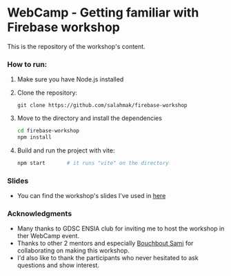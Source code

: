 # WebCamp - Getting familiar with Firebase workshop

This is the repository of the workshop's content.

### How to run:

1. Make sure you have Node.js installed

2. Clone the repository:
   
   ```
   git clone https://github.com/salahmak/firebase-workshop
   ```

3. Move to the directory and install the dependencies
   
   ```bash
   cd firebase-workshop
   npm install    
   ```

4. Build and run the project with vite:
   
   ```bash
   npm start       # it runs "vite" on the directory
   ```

### Slides

- You can find the workshop's slides I've used in [here](https://github.com/salahmak/firebase-workshop/raw/master/slides/WebCamp%20Firebase%20slides.pptx)

### Acknowledgments

- Many thanks to GDSC ENSIA club for inviting me to host the workshop in ther WebCamp event.
- Thanks to other 2 mentors and especially [Bouchbout Sami](https://github.com/BouchboutSami) for collaborating on making this workshop.
- I'd also like to thank the participants who never hesitated to ask questions and show interest.